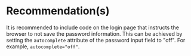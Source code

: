 # Recommendation(s)

It is recommended to include code on the login page that instructs the browser to not save the password information. This can be achieved by setting the `autocomplete` attribute of the password input field to "off". For example, `autocomplete="off"`.

